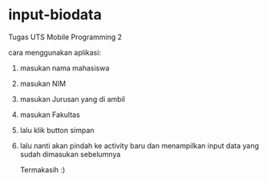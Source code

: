 # input-biodata
Tugas UTS Mobile Programming 2

cara menggunakan aplikasi:
1. masukan nama mahasiswa
2. masukan NIM
3. masukan Jurusan yang di ambil
4. masukan Fakultas
5. lalu klik button simpan
6. lalu nanti akan pindah ke activity baru dan menampilkan input data yang sudah dimasukan sebelumnya

   Termakasih :)
